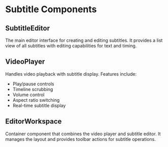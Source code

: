# Subtitle Components

## SubtitleEditor

The main editor interface for creating and editing subtitles. It provides a list view of all subtitles with editing capabilities for text and timing.

## VideoPlayer

Handles video playback with subtitle display. Features include:

- Play/pause controls
- Timeline scrubbing
- Volume control
- Aspect ratio switching
- Real-time subtitle display

## EditorWorkspace

Container component that combines the video player and subtitle editor. It manages the layout and provides toolbar actions for subtitle operations.
